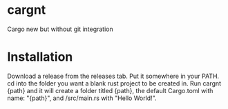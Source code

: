 # cargnt
Cargo new but without git integration

# Installation
Download a release from the releases tab. Put it somewhere in your PATH. cd into the folder you want a blank rust project to be created in.
Run    cargnt {path}    and it will create a folder titled {path}, the default Cargo.toml with name: "{path}", and /src/main.rs with "Hello World!".
